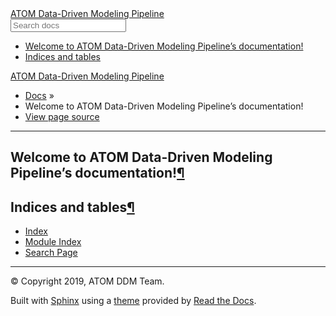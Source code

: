 <!--[if IE 8]><html class="no-js lt-ie9" lang="en" >¨NBSP;<![endif]-->

<!--[if gt IE 8]><!-->

<!--<![endif]-->

<meta charset="utf-8">

<meta name="viewport" content="width=device-width, initial-scale=1.0">

<title>Welcome to ATOM Data-Driven Modeling Pipeline’s documentation! — ATOM Data-Driven Modeling Pipeline 1.0 documentation</title>

<link rel="stylesheet" href="_static/css/theme.css" type="text/css">

<link rel="stylesheet" href="_static/pygments.css" type="text/css">

<link rel="index" title="Index" href="genindex.html">

<link rel="search" title="Search" href="search.html">

<script src="_static/js/modernizr.min.js"></script>

<div class="wy-grid-for-nav"><nav data-toggle="wy-nav-shift" class="wy-nav-side"><div class="wy-side-scroll"><div class="wy-side-nav-search"><a href="#" class="icon icon-home"> ATOM Data-Driven Modeling Pipeline </a><div role="search"><form id="rtd-search-form" class="wy-form" action="search.html" method="get"><input type="text" name="q" placeholder="Search docs"><input type="hidden" name="check_keywords" value="yes"><input type="hidden" name="area" value="default"></form></div></div><div class="wy-menu wy-menu-vertical" data-spy="affix" role="navigation" aria-label="main navigation"><!-- Local TOC --><div class="local-toc"><ul><li><a class="reference internal" href="#">Welcome to ATOM Data-Driven Modeling Pipeline’s documentation!</a></li><li><a class="reference internal" href="#indices-and-tables">Indices and tables</a></li></ul></div></div></div></nav><section data-toggle="wy-nav-shift" class="wy-nav-content-wrap"><nav class="wy-nav-top" aria-label="top navigation"><i data-toggle="wy-nav-top" class="fa fa-bars"></i><a href="#">ATOM Data-Driven Modeling Pipeline</a></nav><div class="wy-nav-content"><div class="rst-content"><div role="navigation" aria-label="breadcrumbs navigation"><ul class="wy-breadcrumbs"><li><a href="#">Docs</a> »</li><li>Welcome to ATOM Data-Driven Modeling Pipeline’s documentation!</li><li class="wy-breadcrumbs-aside"><a href="_sources/index.rst.txt" rel="nofollow"> View page source</a></li></ul><hr></div><div role="main" class="document" itemscope="itemscope" itemtype="http://schema.org/Article"><div itemprop="articleBody"><div class="section" id="welcome-to-atom-data-driven-modeling-pipeline-s-documentation"><h1>Welcome to ATOM Data-Driven Modeling Pipeline’s documentation!<a class="headerlink" href="#welcome-to-atom-data-driven-modeling-pipeline-s-documentation" title="Permalink to this headline">¶</a></h1><div class="toctree-wrapper compound"></div></div><div class="section" id="indices-and-tables"><h1>Indices and tables<a class="headerlink" href="#indices-and-tables" title="Permalink to this headline">¶</a></h1><ul class="simple"><li><a class="reference internal" href="genindex.html"><span class="std std-ref">Index</span></a></li><li><a class="reference internal" href="py-modindex.html"><span class="std std-ref">Module Index</span></a></li><li><a class="reference internal" href="search.html"><span class="std std-ref">Search Page</span></a></li></ul></div></div></div><footer><hr><div role="contentinfo"><p> © Copyright 2019, ATOM DDM Team. </p></div> Built with <a href="http://sphinx-doc.org/">Sphinx</a> using a <a href="https://github.com/rtfd/sphinx_rtd_theme">theme</a> provided by <a href="https://readthedocs.org">Read the Docs</a>. </footer></div></div></section></div>

<script type="text/javascript"> var DOCUMENTATION_OPTIONS = { URL_ROOT:'./', VERSION:'1.0', LANGUAGE:'None', COLLAPSE_INDEX:false, FILE_SUFFIX:'.html', HAS_SOURCE: true, SOURCELINK_SUFFIX: '.txt' }; </script>

<script type="text/javascript" src="_static/jquery.js"></script>

<script type="text/javascript" src="_static/underscore.js"></script>

<script type="text/javascript" src="_static/doctools.js"></script>

<script type="text/javascript" src="https://cdnjs.cloudflare.com/ajax/libs/mathjax/2.7.1/MathJax.js?config=TeX-AMS-MML_HTMLorMML"></script>

<script type="text/javascript" src="_static/js/theme.js"></script>

<script type="text/javascript"> jQuery(function () { SphinxRtdTheme.Navigation.enable(true); }); </script>

